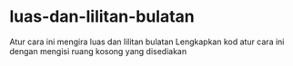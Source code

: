 # luas-dan-lilitan-bulatan
Atur cara ini mengira luas dan lilitan bulatan
Lengkapkan kod atur cara ini dengan mengisi ruang kosong yang disediakan
